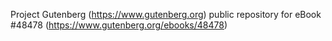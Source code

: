 Project Gutenberg (https://www.gutenberg.org) public repository for eBook #48478 (https://www.gutenberg.org/ebooks/48478)
